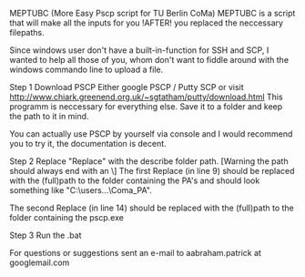 MEPTUBC (More Easy Pscp script for TU Berlin CoMa)
MEPTUBC is a script that will make all the inputs for you !AFTER! you replaced the neccessary filepaths.

Since windows user don't have a built-in-function for SSH and SCP,
I wanted to help all those of you, whom don't want to fiddle around with the windows commando line to upload a file.

Step 1
Download PSCP
Either google PSCP / Putty SCP or visit http://www.chiark.greenend.org.uk/~sgtatham/putty/download.html
This programm is neccessary for everything else.
Save it to a folder and keep the path to it in mind.

You can actually use PSCP by yourself via console and I would recommend you to try it, the documentation is decent.


Step 2
Replace "Replace" with the describe folder path. [Warning the path should always end with an \\]
The first Replace (in line 9) should be replaced with the (full)path to the folder containing the PA's
and should look something like "C:\users\...\Coma_PA\".

The second Replace (in line 14) should be replaced with the (full)path to the folder containing the pscp.exe


Step 3
Run the .bat


For questions or suggestions sent an e-mail to
aabraham.patrick at googlemail.com